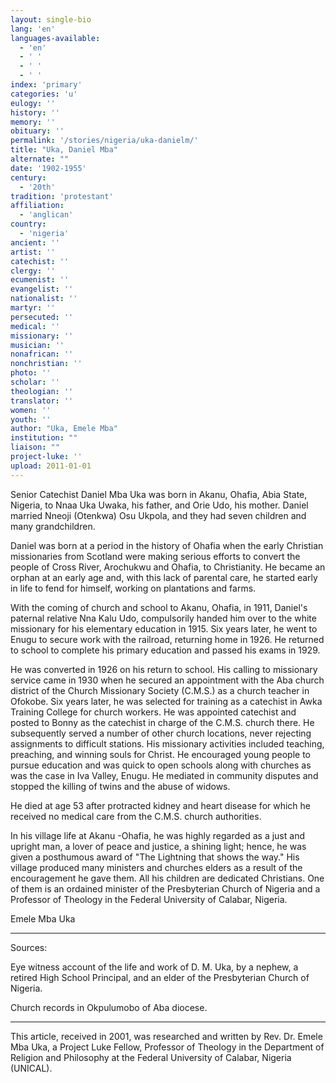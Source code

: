 ```yaml
---
layout: single-bio
lang: 'en'
languages-available:
  - 'en'
  - ' '
  - ' '
  - ' '
index: 'primary'
categories: 'u'
eulogy: ''
history: ''
memory: ''
obituary: ''
permalink: '/stories/nigeria/uka-danielm/'
title: "Uka, Daniel Mba"
alternate: ""
date: '1902-1955'
century:
  - '20th'
tradition: 'protestant'
affiliation:
  - 'anglican'
country:
  - 'nigeria'
ancient: ''
artist: ''
catechist: ''
clergy: ''
ecumenist: ''
evangelist: ''
nationalist: ''
martyr: ''
persecuted: ''
medical: ''
missionary: ''
musician: ''
nonafrican: ''
nonchristian: ''
photo: ''
scholar: ''
theologian: ''
translator: ''
women: ''
youth: ''
author: "Uka, Emele Mba"
institution: ""
liaison: ""
project-luke: ''
upload: 2011-01-01
---
```




Senior Catechist Daniel Mba Uka was born in Akanu, Ohafia, Abia State, Nigeria, to Nnaa Uka Uwaka, his father, and Orie Udo, his mother.  Daniel married Nneoji (Otenkwa) Osu Ukpola, and they had seven children and many grandchildren.

Daniel was born at a period in the history of Ohafia when the early Christian missionaries from Scotland were making serious efforts to convert the people of Cross River, Arochukwu and Ohafia, to Christianity.  He became an orphan at an early age and, with this lack of parental care, he started early in life to fend for himself, working on plantations and farms.

With the coming of church and school to Akanu, Ohafia, in 1911, Daniel's paternal relative Nna Kalu Udo, compulsorily handed him over to the white missionary for his elementary education in 1915.  Six years later, he went to Enugu to secure work with the railroad, returning home in 1926.  He returned to school to complete his primary education and passed his exams in 1929.

He was converted in 1926 on his return to school.  His calling to missionary service came in 1930 when he secured an appointment with the Aba church district of the Church Missionary Society (C.M.S.) as a church teacher in Ofokobe.  Six years later, he was selected for training as a catechist in Awka Training College for church workers.  He was appointed catechist and posted to Bonny as the catechist in charge of the C.M.S. church there.  He subsequently served a number of other church locations, never rejecting assignments to difficult stations.  His missionary activities included teaching, preaching, and winning souls for Christ.  He encouraged young people to pursue education and was quick to open schools along with churches as was the case in Iva Valley, Enugu. He mediated in community disputes and stopped the killing of twins and the abuse of widows.

He died at age 53 after protracted kidney and heart disease for which he received no medical care from the C.M.S. church authorities.

In his village life at Akanu -Ohafia, he was  highly regarded as a just and upright man, a lover of peace and justice, a shining light; hence, he was given a posthumous award of "The Lightning that shows the way."  His village produced many ministers and churches elders as a result of the encouragement he gave them.  All his children are dedicated Christians.  One of them is an ordained  minister of the  Presbyterian Church of Nigeria and a Professor of Theology in the Federal University of Calabar, Nigeria.

Emele Mba Uka

---

Sources:

Eye witness account of the life and work of D. M. Uka, by a nephew, a retired High School Principal, and an elder of the Presbyterian Church of Nigeria.

Church records in Okpulumobo of Aba diocese.

---

This article, received in 2001, was researched and written by Rev. Dr. Emele Mba Uka, a Project Luke Fellow, Professor of Theology in the Department of Religion and Philosophy at the Federal University of Calabar, Nigeria (UNICAL).